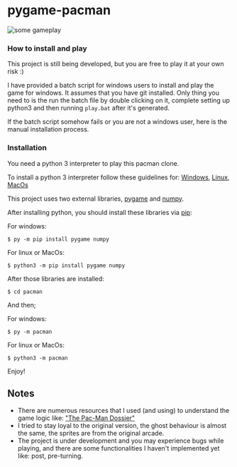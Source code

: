 # pygame-pacman
 ![some gameplay](https://github.com/atif5/pygame-pacman/blob/master/gameplay.gif?raw=true)
  
### How to install and play  
 This project is still being developed, but you are free to play it at your own risk :)
 
 I have provided a batch script for windows users to install and play the game for windows. It assumes that you have git installed.
 Only thing you need to is the run the batch file by double clicking on it, complete setting up python3 and then running `play.bat` after it's generated.
 
 If the batch script somehow fails or you are not a windows user, here is the manual installation process.
 
### Installation
You need a python 3 interpreter to play this pacman clone.

To install a python 3 interpreter follow these guidelines for: [Windows](https://docs.python-guide.org/starting/install3/win), [Linux](https://docs.python-guide.org/starting/install3/linux), [MacOs](https://docs.python-guide.org/starting/install3/osx)

  
This project uses two external libraries, [pygame](https://www.pygame.org) and [numpy](https://numpy.org/).

After installing python, you should install these libraries via [pip](https://pypi.org/project/pip/):

For windows:

```$ py -m pip install pygame numpy```

For linux or MacOs:

```$ python3 -m pip install pygame numpy```

After those libraries are installed:

```$ cd pacman```

And then;

For windows:

```$ py -m pacman```

For linux or MacOs:

```$ python3 -m pacman```

Enjoy!

## Notes

- There are numerous resources that I used (and using) to understand the game logic like: ["The Pac-Man Dossier"](https://pacman.holenet.info/) 
- I tried to stay loyal to the original version, the ghost behaviour is almost the same, the sprites are from the original arcade.
- The project is under development and you may experience bugs while playing, and there are some functionalities I haven't implemented yet like: post, pre-turning.

 

 
  
